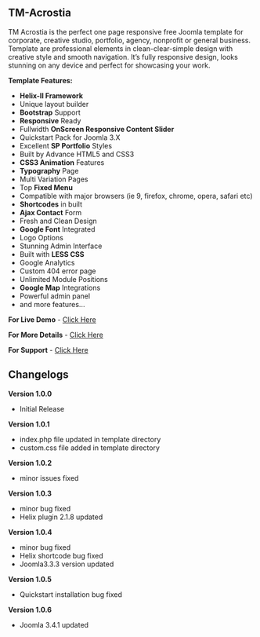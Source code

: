 ## TM-Acrostia
TM Acrostia is the perfect one page responsive free Joomla template for corporate, creative studio, portfolio, agency, nonprofit or general business. Template are professional elements in clean-clear-simple design with creative style and smooth navigation. It’s fully responsive design, looks stunning on any device and perfect for showcasing your work.

**Template Features:**

- **Helix-II Framework**
- Unique layout builder
- **Bootstrap** Support
- **Responsive** Ready
- Fullwidth **OnScreen Responsive Content Slider**
- Quickstart Pack for Joomla 3.X
- Excellent **SP Portfolio** Styles
- Built by Advance HTML5 and CSS3
- **CSS3 Animation** Features
- **Typography** Page
- Multi Variation Pages
- Top **Fixed Menu**
- Compatible with major browsers (ie 9, firefox, chrome, opera, safari etc)
- **Shortcodes** in built
- **Ajax Contact** Form
- Fresh and Clean Design
- **Google Font** Integrated
- Logo Options
- Stunning Admin Interface
- Built with **LESS CSS**
- Google Analytics
- Custom 404 error page
- Unlimited Module Positions
- **Google Map** Integrations
- Powerful admin panel
- and more features...

**For Live Demo** - [Click Here](http://demo.templatemesh.com/?template=acrostia)

**For More Details** - [Click Here](http://templatemesh.com/joomla-templates/acrostia)

**For Support** - [Click Here](http://templatemesh.com/forum/acrostia)

## Changelogs

**Version 1.0.0**

- Initial Release

**Version 1.0.1**

- index.php file updated in template directory
- custom.css file added in template directory

**Version 1.0.2**

- minor issues fixed

**Version 1.0.3**

- minor bug fixed
- Helix plugin 2.1.8 updated

**Version 1.0.4**

- minor bug fixed
- Helix shortcode bug fixed
- Joomla3.3.3 version updated

**Version 1.0.5**

- Quickstart installation bug fixed

**Version 1.0.6**

- Joomla 3.4.1 updated
